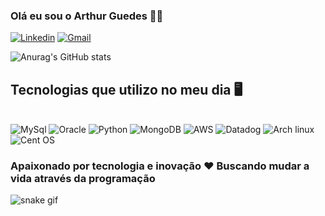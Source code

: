 ### Olá eu sou o Arthur Guedes 🙋‍♂️

<div>
<a href="https://github.com/noguedes">
</div>

[![Linkedin](https://img.shields.io/badge/LinkedIn-0077B5?style=for-the-badge&logo=linkedin&logoColor=white)](https://www.linkedin.com/in/arthur-guedes-1134011a0/)
[![Gmail](https://img.shields.io/badge/Gmail-D14836?style=for-the-badge&logo=gmail&logoColor=white)](guedesbarroco@gmail.com)

![Anurag's GitHub stats](https://github-readme-stats.vercel.app/api?username=noguedes&theme=github_dark&icons=true)

## Tecnologias que utilizo no meu dia 🖥️ 

<div style="display: inline_block"><br/>
    <img aligb="center" alt="MySql" src="https://img.shields.io/badge/MySQL-00000F?style=for-the-badge&logo=mysql&logoColor=white">
    <img aligb="center" alt="Oracle" src="https://img.shields.io/badge/Oracle-F80000?style=for-the-badge&logo=Oracle&logoColor=white">
    <img aligb="center" alt="Python" src="https://img.shields.io/badge/Python-FFD43B?style=for-the-badge&logo=python&logoColor=blue">
    <img aligb="center" alt="MongoDB" src="https://img.shields.io/badge/MongoDB-4EA94B?style=for-the-badge&logo=mongodb&logoColor=white">
    <img aligb="center" alt="AWS" src="https://img.shields.io/badge/AWS-%23FF9900.svg?style=for-the-badge&logo=amazon-aws&logoColor=white">
    <img aligb="center" alt="Datadog" src="https://img.shields.io/badge/datadog-%23632CA6.svg?style=for-the-badge&logo=datadog&logoColor=white">
    <img aligb="center" alt="Arch linux" src="https://img.shields.io/badge/Arch%20Linux-1793D1?logo=arch-linux&logoColor=fff&style=for-the-badge">
    <img aligb="center" alt="Cent OS" src="https://img.shields.io/badge/cent%20os-002260?style=for-the-badge&logo=centos&logoColor=F0F0F0">
</div>

### Apaixonado por tecnologia e inovação ❤️ Buscando mudar a vida através da programação

![snake gif](https://github.com/noguedes/noguedes/blob/output/github-contribution-grid-snake.svg)

